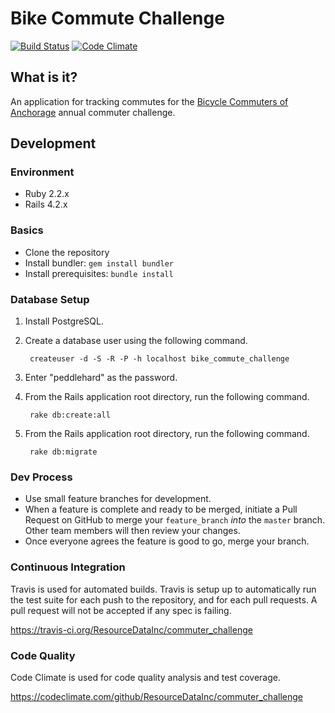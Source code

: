 # Bike Commute Challenge

[![Build Status](https://travis-ci.org/ResourceDataInc/commuter_challenge.png?branch=master)](https://travis-ci.org/ResourceDataInc/commuter_challenge)
[![Code Climate](https://codeclimate.com/github/ResourceDataInc/commuter_challenge.png)](https://codeclimate.com/github/ResourceDataInc/commuter_challenge)

## What is it?

An application for tracking commutes for the [Bicycle Commuters of
Anchorage](http://www.bikeanchorage.org) annual commuter challenge.

## Development

### Environment
* Ruby 2.2.x
* Rails 4.2.x

### Basics

* Clone the repository
* Install bundler: `gem install bundler`
* Install prerequisites: `bundle install`

### Database Setup

1. Install PostgreSQL.
1. Create a database user using the following command.

        createuser -d -S -R -P -h localhost bike_commute_challenge

1. Enter "peddlehard" as the password.
1. From the Rails application root directory, run the following command.

        rake db:create:all

1. From the Rails application root directory, run the following command.

        rake db:migrate

### Dev Process

* Use small feature branches for development.
* When a feature is complete and ready to be merged, initiate a Pull Request on
  GitHub to merge your `feature_branch` *into* the `master` branch. Other team
  members will then review your changes.
* Once everyone agrees the feature is good to go, merge your branch.

### Continuous Integration

Travis is used for automated builds. Travis is setup up to automatically run
the test suite for each push to the repository, and for each pull requests. A
pull request will not be accepted if any spec is failing.

https://travis-ci.org/ResourceDataInc/commuter_challenge

### Code Quality

Code Climate is used for code quality analysis and test coverage.

https://codeclimate.com/github/ResourceDataInc/commuter_challenge
